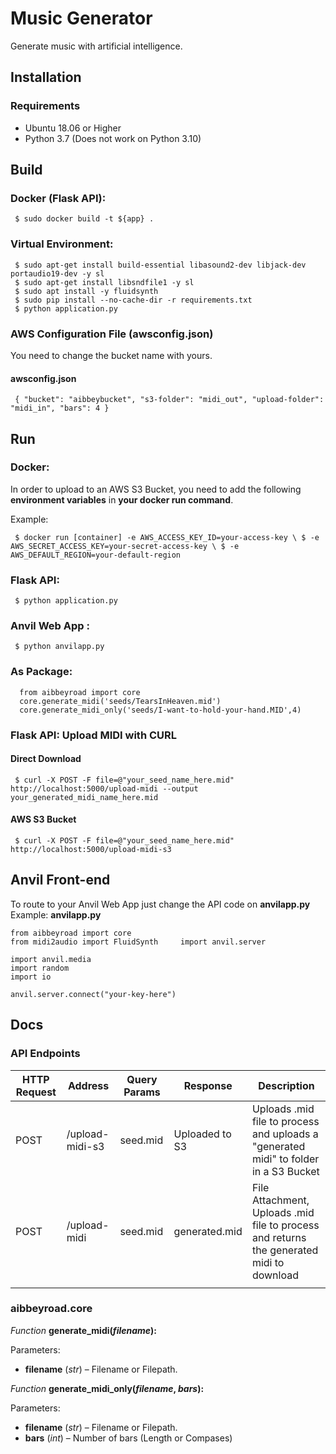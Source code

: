   
# Music Generator    
    
Generate music with artificial intelligence.    
    
## Installation    
 ### Requirements    
 - Ubuntu 18.06 or Higher    
- Python 3.7 (Does not work on Python 3.10)    
  
## Build  
    
### Docker  (Flask API):  
  

     $ sudo docker build -t ${app} .   
      
   ### Virtual Environment:  
      
     $ sudo apt-get install build-essential libasound2-dev libjack-dev portaudio19-dev -y sl     
     $ sudo apt-get install libsndfile1 -y sl   
     $ sudo apt install -y fluidsynth   
     $ sudo pip install --no-cache-dir -r requirements.txt    
     $ python application.py  

  
  
### AWS Configuration File (awsconfig.json)  
  
You need to change the bucket name with yours.  
  
#### awsconfig.json  
  

     { "bucket": "aibbeybucket", "s3-folder": "midi_out", "upload-folder": "midi_in", "bars": 4 }  

## Run  
  
### Docker:  
  
In order to upload to an AWS S3 Bucket, you need to add the following **environment variables** in **your docker run command**.  
  
Example:  
  

     $ docker run [container] -e AWS_ACCESS_KEY_ID=your-access-key \ $ -e AWS_SECRET_ACCESS_KEY=your-secret-access-key \ $ -e AWS_DEFAULT_REGION=your-default-region 

### Flask API:  
  

     $ python application.py  

 
### Anvil Web App :  
  
   
  

     $ python anvilapp.py   

  
### As Package:  
    
      
      from aibbeyroad import core   
      core.generate_midi('seeds/TearsInHeaven.mid')     
      core.generate_midi_only('seeds/I-want-to-hold-your-hand.MID',4)   

  
### Flask API:  Upload MIDI with CURL  
  
#### Direct Download  
  

     $ curl -X POST -F file=@"your_seed_name_here.mid" http://localhost:5000/upload-midi --output your_generated_midi_name_here.mid  

#### AWS S3 Bucket  
  

     $ curl -X POST -F file=@"your_seed_name_here.mid" http://localhost:5000/upload-midi-s3  

  
  
## Anvil Front-end    
    
To route to your Anvil Web App just change the API code on **anvilapp.py**    
 Example: **anvilapp.py**    
   

    from aibbeyroad import core    
    from midi2audio import FluidSynth     import anvil.server      
         
    import anvil.media      
    import random      
    import io    
            
    anvil.server.connect("your-key-here")   

  
## Docs    
  
  
### API Endpoints  
  
| HTTP Request | Address         | Query Params | Response       | Description                                                                                |  
|--------------|-----------------|--------------|----------------|--------------------------------------------------------------------------------------------|  
|     POST     | /upload-midi-s3 | seed.mid     | Uploaded to S3 | Uploads .mid file to process and uploads a "generated midi" to folder in a S3 Bucket                      |  
|     POST     | /upload-midi    | seed.mid     | generated.mid  | File Attachment, Uploads .mid file to process and returns the generated midi to download |  
|              |                 |              |                |                                                                                            |  
  
### aibbeyroad.core    
    
 *Function* **generate_midi(_filename_):**     
     
 Parameters:    
    
-   **filename** (_str_) – Filename or Filepath.    
    
    
 *Function* **generate_midi_only(_filename_, _bars_):**     
     
 Parameters:    
     
-   **filename** (_str_) – Filename or Filepath.    
-   **bars** (_int_) – Number of bars (Length or Compases)